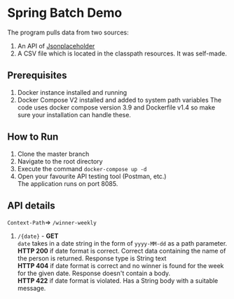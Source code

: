 
# Spring Batch Demo
The program pulls data from two sources:
1. An API of [Jsonplaceholder](https://jsonplaceholder.typicode.com/users)
2. A CSV file which is located in the classpath resources. It was self-made.

## Prerequisites
1. Docker instance installed and running
2. Docker Compose V2 installed and added to system path variables
The code uses docker compose version 3.9 and Dockerfile v1.4 so make sure your installation can 
   handle these.

## How to Run
1. Clone the master branch
2. Navigate to the root directory
3. Execute the command `docker-compose up -d`
4. Open your favourite API testing tool (Postman, etc.)   
The application runs on port 8085.

## API details
`Context-Path`=> `/winner-weekly`
1. `/{date}` - **GET**  
`date` takes in a date string in the form of `yyyy-MM-dd` as a path parameter.  
**HTTP 200** if date format is correct. Correct data containing the name of the person is 
   returned. Response type is String text  
**HTTP 404** if date format is correct and no winner is found for the week for the given date. 
   Response doesn't contain a body.  
**HTTP 422** if date format is violated. Has a String body with a suitable message.
